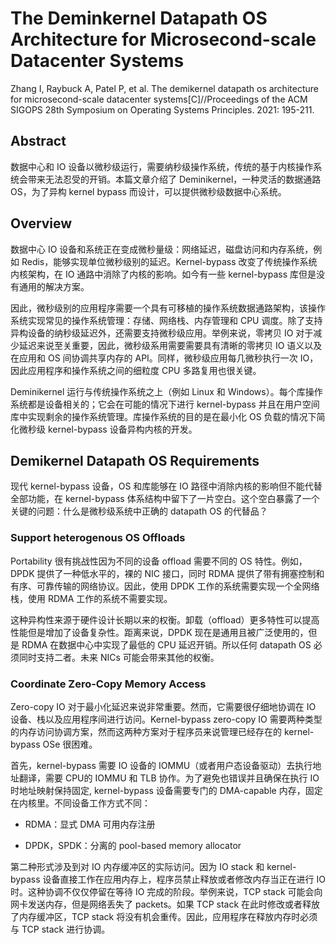 # The Deminkernel Datapath OS Architecture for Microsecond-scale Datacenter Systems

Zhang I, Raybuck A, Patel P, et al. The demikernel datapath os architecture for microsecond-scale datacenter systems[C]//Proceedings of the ACM SIGOPS 28th Symposium on Operating Systems Principles. 2021: 195-211.

## Abstract

数据中心和 IO 设备以微秒级运行，需要纳秒级操作系统，传统的基于内核操作系统会带来无法忍受的开销。本篇文章介绍了 Deminikernel，一种灵活的数据通路 OS，为了异构 kernel bypass 而设计，可以提供微秒级数据中心系统。

## Overview

数据中心 IO 设备和系统正在变成微秒量级：网络延迟，磁盘访问和内存系统，例如 Redis，能够实现单位微秒级别的延迟。Kernel-bypass 改变了传统操作系统内核架构，在 IO 通路中消除了内核的影响。如今有一些 kernel-bypass 库但是没有通用的解决方案。

因此，微秒级别的应用程序需要一个具有可移植的操作系统数据通路架构，该操作系统实现常见的操作系统管理：存储、网络栈、内存管理和 CPU 调度。除了支持异构设备的纳秒级延迟外，还需要支持微秒级应用。举例来说，零拷贝 IO 对于减少延迟来说至关重要，因此，微秒级系用需要需要具有清晰的零拷贝 IO 语义以及在应用和 OS 间协调共享内存的 API。同样，微秒级应用每几微秒执行一次 IO，因此应用程序和操作系统之间的细粒度 CPU 多路复用也很关键。

Deminikernel 运行与传统操作系统之上（例如 Linux 和 Windows）。每个库操作系统都是设备相关的；它会在可能的情况下进行 kernel-bypass 并且在用户空间库中实现剩余的操作系统管理。库操作系统的目的是在最小化 OS 负载的情况下简化微秒级 kernel-bypass 设备异构内核的开发。

## Demikernel Datapath OS Requirements

现代 kernel-bypass 设备，OS 和库能够在 IO 路径中消除内核的影响但不能代替全部功能，在 kernel-bypass 体系结构中留下了一片空白。这个空白暴露了一个关键的问题：什么是微秒级系统中正确的 datapath OS 的代替品？

### Support heterogenous OS Offloads

Portability 很有挑战性因为不同的设备 offload 需要不同的 OS 特性。例如，DPDK 提供了一种低水平的，裸的 NIC 接口，同时 RDMA 提供了带有拥塞控制和有序、可靠传输的网络协议。因此，使用 DPDK 工作的系统需要实现一个全网络栈，使用 RDMA 工作的系统不需要实现。

这种异构性来源于硬件设计长期以来的权衡。卸载（offload）更多特性可以提高性能但是增加了设备复杂性。距离来说，DPDK 现在是通用且被广泛使用的，但是 RDMA 在数据中心中实现了最低的 CPU 延迟开销。所以任何 datapath OS 必须同时支持二者。未来 NICs 可能会带来其他的权衡。

### Coordinate Zero-Copy Memory Access

Zero-copy IO 对于最小化延迟来说非常重要。然而，它需要很仔细地协调在 IO 设备、栈以及应用程序间进行访问。Kernel-bypass zero-copy IO 需要两种类型的内存访问协调方案，然而这两种方案对于程序员来说管理已经存在的 kernel-bypass OSe 很困难。

首先，kernel-bypass 需要 IO 设备的 IOMMU（或者用户态设备驱动）去执行地址翻译，需要 CPU的 IOMMU 和 TLB 协作。为了避免也错误并且确保在执行 IO 时地址映射保持固定, kernel-bypass 设备需要专门的 DMA-capable 内存，固定在内核里。不同设备工作方式不同：

- RDMA：显式 DMA 可用内存注册

- DPDK，SPDK：分离的 pool-based memory allocator

第二种形式涉及到对 IO 内存缓冲区的实际访问。因为 IO stack 和 kernel-bypass 设备直接工作在应用内存上，程序员禁止释放或者修改内存当正在进行 IO 时。这种协调不仅仅停留在等待 IO 完成的阶段。举例来说，TCP stack 可能会向网卡发送内存，但是网络丢失了 packets。如果 TCP stack 在此时修改或者释放了内存缓冲区，TCP stack 将没有机会重传。因此，应用程序在释放内存时必须与 TCP stack 进行协调。
